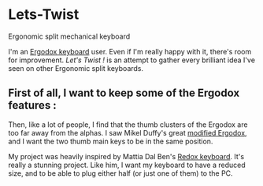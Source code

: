# Lets-Twist
Ergonomic split mechanical keyboard

I'm an [Ergodox keyboard](https://www.ergodox.io/) user. Even if I'm really happy with it, there's room for improvement. *Let's Twist !* is an attempt to gather every brilliant idea I've seen on other Ergonomic split keyboards.

First of all, I want to keep some of the Ergodox features :
- 

Then, like a lot of people, I find that the thumb clusters of the Ergodox are too far away from the alphas. I saw Mikel Duffy's great [modified Ergodox](https://medium.com/@mikelduffy/hand-wiring-a-modified-ergodox-1adbfc479468), and I want the two thumb main keys to be in the same position.

My project was heavily inspired by Mattia Dal Ben's [Redox keyboard](https://github.com/mattdibi/redox-keyboard). It's really a stunning project. Like him, I want my keyboard to have a reduced size, and to be able to plug either half (or just one of them) to the PC.

